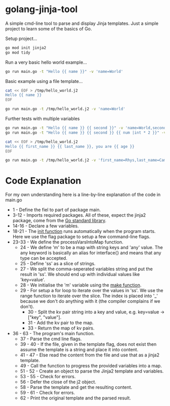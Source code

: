 # golang-jinja-tool
A simple cmd-line tool to parse and display Jinja templates. Just a simple project to learn some of the basics of Go.

Setup project...

```bash
go mod init jinja2
go mod tidy
```

Run a very basic hello world example...

```bash
go run main.go -t "Hello {{ name }}" -v 'name=World'
```

Basic example using a file template...

```bash
cat << EOF > /tmp/hello_world.j2
Hello {{ name }}
EOF

go run main.go -t /tmp/hello_world.j2 -v 'name=World'
```

Further tests with multiple variables

```bash
go run main.go -t "Hello {{ name }} {{ second }}" -v 'name=World,second=Blah'
go run main.go -t "Hello {{ name }} {{ second }} {{ num |int * 2 }}" -v 'name=World,second=Blah,num=99'
```

```bash
cat << EOF > /tmp/hello_world.j2
Hello {{ first_name }} {{ last_name }}, you are {{ age }}
EOF

go run main.go -t /tmp/hello_world.j2 -v 'first_name=Rhys,last_name=Campbell,age=40'
```

# Code Explanation

For my own understanding here is a line-by-line explanation of the code in main.go

* 1 - Define the fiel to part of package main.
* 3-12 - Imports required packages. All of these, expect the jinja2 package, come from the [Go standard library](https://pkg.go.dev/std).
* 14-16 - Declare a few variables.
* 18-21 - The [init function](https://www.digitalocean.com/community/tutorials/understanding-init-in-go) runs automatically when the program starts. Here we use the flag package to setup a few command-line flags.
* 23-33 - We define the processVarsIntoMap function.
  * 24 - We define 'm' to be a map with string keys and 'any' value. The any keyword is basically an alias for interface{} and means that any type can be accepted.
  * 25 - Define 'ss' as a slice of strings.
  * 27 - We split the comma-seperated variables string and put the result in 'ss'. We should end up with individual values like 'key=value'.
  * 28 - We initialise the 'm' variable using the [make function](https://zetcode.com/golang/make-fun/).
  * 29 - For setup a for loop to iterate over the values in 'ss'. We use the range function to iterate over the slice. The index is placed into '_' because we don't do anything with it (the compiler complains if we don't).
    * 30 - Split the kv pair string into a key and value, e.g. key=value -> ["key", "value"].
    * 31 - Add the kv pair to the map.
    * 33 - Return the map of kv pairs.
* 36 - 63 - The program's main function.
  * 37 - Parse the cmd line flags.
  * 39 - 40 - If the file, given in the template flag, does not exist then assume the template is a string and place it into content.
  * 41 - 47 - Else read the content from the file and use that as a jinja2 template.
  * 49 - Call the function to progress the provided variables into a map.
  * 51 - 52 - Create an object to parse the Jinja2 template and variables.
  * 53 - 55 - Check for errors.
  * 56 - Defer the close of the j2 object.
  * 58 - Parse the template and get the resulting content.
  * 59 - 61 - Check for errors.
  * 62 - Print the original template and the parsed result.
